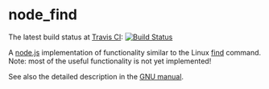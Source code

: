 # node_find

The latest build status at [Travis CI](http://travis-ci.org): [![Build Status](https://travis-ci.org/alflanagan/node_find.svg)](https://travis-ci.org/alflanagan/node_find)

A [node.js](https://nodejs.org) implementation of functionality similar to the Linux
 [find](http://linux.die.net/man/1/find) command. Note: most of the useful functionality is not yet
 implemented!

See also the detailed description in the
[GNU manual](https://www.gnu.org/software/findutils/manual/html_mono/find.html).
